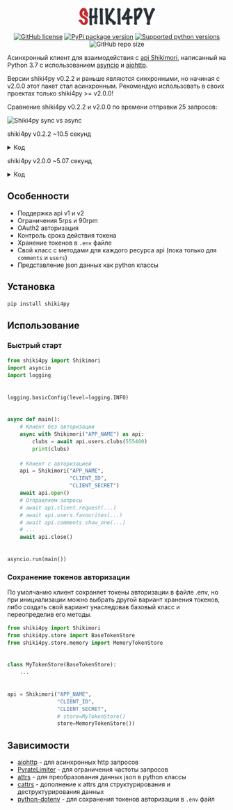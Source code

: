 <p align="center">
  <img src="./assets/shiki4py_logo.svg" alt="Shiki4py" width="35%">
</p>

<p align="center">
  <a href="https://github.com/ren3104/Shiki4py/blob/main/LICENSE"><img src="https://img.shields.io/github/license/ren3104/Shiki4py" alt="GitHub license"></a>
  <a href="https://pypi.org/project/shiki4py"><img src="https://img.shields.io/pypi/v/shiki4py?color=blue" alt="PyPi package version"></a>
  <a href="https://pypi.org/project/shiki4py"><img src="https://img.shields.io/pypi/pyversions/shiki4py.svg" alt="Supported python versions"></a>
  <img src="https://img.shields.io/github/repo-size/ren3104/shiki4py" alt="GitHub repo size">
</p>

Асинхронный клиент для взаимодействия с [api Shikimori](https://shikimori.one/api/doc/1.0), написанный на Python 3.7 c использованием [asyncio](https://docs.python.org/3/library/asyncio.html) и [aiohttp](https://github.com/aio-libs/aiohttp).

Версии shiki4py v0.2.2 и раньше являются синхронными, но начиная с v2.0.0 этот пакет стал асинхронным. Рекомендую использовать в своих проектах только shiki4py >= v2.0.0!

Сравнение shiki4py v0.2.2 и v2.0.0 по времени отправки 25 запросов:

<img src="https://raw.githubusercontent.com/ren3104/Shiki4py/main/assets/sync_vs_async.svg" alt="Shiki4py sync vs async" width="500">

shiki4py v0.2.2 ~10.5 секунд
<details>
<summary>Код</summary>

```python
from shiki4py import Client


client = Client("APP_NAME",
                "CLIENT_ID",
                "CLIENT_SECRET")
for i in range(25):
    client.get(f"/users/{i}/info")
```
</details>

shiki4py v2.0.0 ~5.07 секунд
<details>
<summary>Код</summary>

```python
from shiki4py import Shikimori
import asyncio


async def main():
    async with Shikimori("APP_NAME", "CLIENT_ID", "CLIENT_SECRET") as api:
        await asyncio.gather(*[api.users.info(i) for i in range(25)])


asyncio.run(main())
```
</details>

## Особенности
* Поддержка api v1 и v2
* Ограничения 5rps и 90rpm
* OAuth2 авторизация
* Контроль срока действия токена
* Хранение токенов в `.env` файле
* Свой класс с методами для каждого ресурса api (пока только для `comments` и `users`)
* Представление json данных как python классы

## Установка
```bash
pip install shiki4py
```

## Использование
### Быстрый старт
```python
from shiki4py import Shikimori
import asyncio
import logging


logging.basicConfig(level=logging.INFO)


async def main():
    # Клиент без авторизации
    async with Shikimori("APP_NAME") as api:
        clubs = await api.users.clubs(555400)
        print(clubs)

    # Клиент с авторизацией
    api = Shikimori("APP_NAME",
                    "CLIENT_ID",
                    "CLIENT_SECRET")
    await api.open()
    # Отправляем запросы
    # await api.client.request(...)
    # await api.users.favourites(...)
    # await api.comments.show_one(...)
    # ...
    await api.close()


asyncio.run(main())
```
### Сохранение токенов авторизации
По умолчанию клиент сохраняет токены авторизации в файле .env, но при инициализации можно выбрать другой вариант хранения токенов, либо создать свой вариант унаследовав базовый класс и переопределив его методы.
```python
from shiki4py import Shikimori
from shiki4py.store import BaseTokenStore
from shiki4py.store.memory import MemoryTokenStore


class MyTokenStore(BaseTokenStore):
    ...


api = Shikimori("APP_NAME",
                "CLIENT_ID",
                "CLIENT_SECRET",
                # store=MyTokenStore()
                store=MemoryTokenStore())
```

## Зависимости
* [aiohttp](https://github.com/aio-libs/aiohttp) - для асинхронных http запросов
* [PyrateLimiter](https://github.com/vutran1710/PyrateLimiter) - для ограничения частоты запросов
* [attrs](https://github.com/python-attrs/attrs) - для преобразования данных json в python классы
* [cattrs](https://github.com/python-attrs/cattrs) - дополнение к attrs для структурирования и деструктурирования данных
* [python-dotenv](https://github.com/theskumar/python-dotenv) - для сохранения токенов авторизации в `.env` файл
